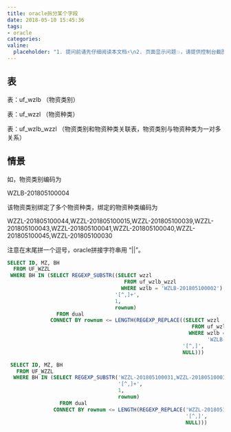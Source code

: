 ```yaml
---
title: oracle拆分某个字段
date: 2018-05-10 15:45:36
tags:
- oracle
categories:
valine:
  placeholder: "1. 提问前请先仔细阅读本文档⚡\n2. 页面显示问题💥，请提供控制台截图📸或者您的测试网址\n3. 其他任何报错💣，请提供详细描述和截图📸，祝食用愉快💪"
---
```


## 表

表：uf_wzlb （物资类别）

表：uf_wzzl （物资种类）

表：uf_wzlb_wzzl  （物资类别和物资种类关联表，物资类别与物资种类为一对多关系）

## 情景 

如，物资类别编码为

WZLB-201805100004

该物资类别绑定了多个物资种类，绑定的物资种类编码为

WZZL-201805100044,WZZL-201805100015,WZZL-201805100039,WZZL-201805100043,WZZL-201805100041,WZZL-201805100040,WZZL-201805100045,WZZL-201805100030

注意在末尾拼一个逗号，oracle拼接字符串用 “||”。

```sql
SELECT ID, MZ, BH
  FROM UF_WZZL
 WHERE BH IN (SELECT REGEXP_SUBSTR((SELECT wzzl
                                      FROM uf_wzlb_wzzl
                                     WHERE wzlb = 'WZLB-201805100002') || ',',
                                   '[^,]+',
                                   1,
                                   rownum)
                FROM dual
              CONNECT BY rownum <= LENGTH(REGEXP_REPLACE((SELECT wzzl
                                                            FROM uf_wzlb_wzzl
                                                           WHERE wzlb =
                                                                 'WZLB-201805100002') || ',',
                                                         '[^,]',
                                                         NULL)))
```

```sql
 SELECT ID, MZ, BH
   FROM UF_WZZL
  WHERE BH IN (SELECT REGEXP_SUBSTR('WZZL-201805100031,WZZL-201805100032,WZZL-201805100033,WZZL-201805100034,WZZL-201805100035,WZZL-201805100030,',
                                    '[^,]+',
                                    1,
                                    rownum)
                 FROM dual
               CONNECT BY rownum <= LENGTH(REGEXP_REPLACE('WZZL-201805100031,WZZL-201805100032,WZZL-201805100033,WZZL-201805100034,WZZL-201805100035,WZZL-201805100030,',
                                                          '[^,]',
                                                          NULL)))
```
